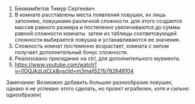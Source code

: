 1. Бекмамбетов Тимур Сергеевич
2. В комнате расставлены места появления ловушек, их лишь заполняю, ловушками различной сложности.
   для этого создается массив равного размера и постепенно увеличиваются до суммы равной сложности комнаты.
   затем из таблицы соответсвующей сложности выбирается ловушка и устанавливаются ее значения.
3. Сложность комнат постеменно возрастает, комната с хилом получает дополнительный бонус сложности.
4. Реализовано приседание на ctrl, для дополнительного мувмента.
5. https://www.youtube.com/watch?v=0DQJkzLqCLk&ysclid=m3majl527b782648104

Замечание:
Возможно добавить большее разнообразие ловушек, однако я не успеваю этого сделать, но проект играбелен, хотя и сильно однообразен(
